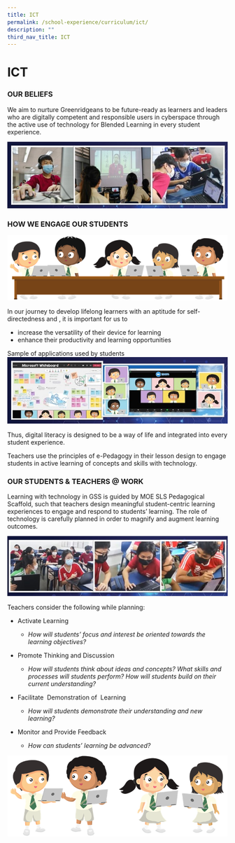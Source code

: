 ```yaml
---
title: ICT
permalink: /school-experience/curriculum/ict/
description: ""
third_nav_title: ICT
---
```

# **ICT**

### OUR BELIEFS

We aim to nurture Greenridgeans to be future-ready as learners and leaders who are digitally competent and responsible users in cyberspace through the active use of technology for Blended Learning in every student experience.

![](/images/ICT1.jpg)

### HOW WE ENGAGE OUR STUDENTS

![](/images/ICT2.png)

In our journey to develop lifelong learners with an aptitude for self-directedness and , it is important for us to 

*   increase the versatility of their device for learning
*   enhance their productivity and learning opportunities

Sample of applications used by students
![](/images/ICT3.jpg)

Thus, digital literacy is designed to be a way of life and integrated into every student experience. 

  

Teachers use the principles of e-Pedagogy in their lesson design to engage students in active learning of concepts and skills with technology. 

  

### OUR STUDENTS & TEACHERS @ WORK

Learning with technology in GSS is guided by MOE SLS Pedagogical Scaffold, such that teachers design meaningful student-centric learning experiences to engage and respond to students’ learning. The role of technology is carefully planned in order to magnify and augment learning outcomes.

![](/images/ICT4.jpg)

Teachers consider the following while planning:

*   Activate Learning  
	 *   _How will students’ focus and interest be oriented towards the learning objectives?_ 

*   Promote Thinking and Discussion 

	*   _How will students think about ideas and concepts? What skills and processes will students perform? How will students build on their current understanding?_ 

*   Facilitate  Demonstration of  Learning
	*   _How will students demonstrate their understanding and new learning?_ 

*   Monitor and Provide Feedback
	*   _How can students’ learning be advanced?_

![](/images/ICT5.png)